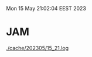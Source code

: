 Mon 15 May 21:02:04 EEST 2023
# JAM
<a href='./cache/202305/15_21.log'>./cache/202305/15_21.log</a>

